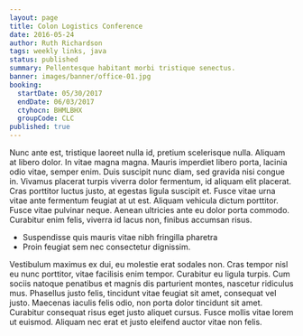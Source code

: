 ```yaml
---
layout: page
title: Colon Logistics Conference
date: 2016-05-24
author: Ruth Richardson
tags: weekly links, java
status: published
summary: Pellentesque habitant morbi tristique senectus.
banner: images/banner/office-01.jpg
booking:
  startDate: 05/30/2017
  endDate: 06/03/2017
  ctyhocn: BHMLBHX
  groupCode: CLC
published: true
---
```

Nunc ante est, tristique laoreet nulla id, pretium scelerisque nulla. Aliquam at libero dolor. In vitae magna magna. Mauris imperdiet libero porta, lacinia odio vitae, semper enim. Duis suscipit nunc diam, sed gravida nisi congue in. Vivamus placerat turpis viverra dolor fermentum, id aliquam elit placerat. Cras porttitor luctus justo, at egestas ligula suscipit et. Fusce vitae urna vitae ante fermentum feugiat at ut est. Aliquam vehicula dictum porttitor. Fusce vitae pulvinar neque. Aenean ultricies ante eu dolor porta commodo. Curabitur enim felis, viverra id lacus non, finibus accumsan risus.

* Suspendisse quis mauris vitae nibh fringilla pharetra
* Proin feugiat sem nec consectetur dignissim.

Vestibulum maximus ex dui, eu molestie erat sodales non. Cras tempor nisl eu nunc porttitor, vitae facilisis enim tempor. Curabitur eu ligula turpis. Cum sociis natoque penatibus et magnis dis parturient montes, nascetur ridiculus mus. Phasellus justo felis, tincidunt vitae feugiat sit amet, consequat vel justo. Maecenas iaculis felis odio, non porta dolor tincidunt sit amet. Curabitur consequat risus eget justo aliquet cursus. Fusce mollis vitae lorem ut euismod. Aliquam nec erat et justo eleifend auctor vitae non felis.
